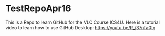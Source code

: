 # TestRepoApr16
This is a Repo to learn GitHub for the VLC Course ICS4U.
Here is a tutorial video to learn how to use GitHub Desktop:
https://youtu.be/R_j37nTa0tg
